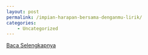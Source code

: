 ```yaml
---
layout: post
permalink: /impian-harapan-bersama-denganmu-lirik/
categories:
    - Uncategorized
---
```


[Baca Selengkapnya](/07)